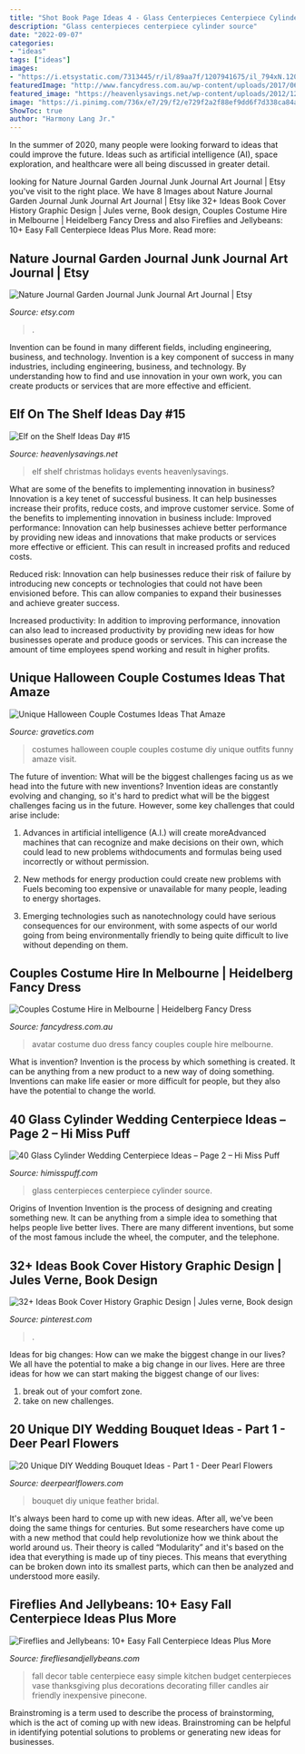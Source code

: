 ```yaml
---
title: "Shot Book Page Ideas 4 - Glass Centerpieces Centerpiece Cylinder Source"
description: "Glass centerpieces centerpiece cylinder source"
date: "2022-09-07"
categories:
- "ideas"
tags: ["ideas"]
images:
- "https://i.etsystatic.com/7313445/r/il/89aa7f/1207941675/il_794xN.1207941675_alm5.jpg"
featuredImage: "http://www.fancydress.com.au/wp-content/uploads/2017/06/AVATAR-DUO.jpg"
featured_image: "https://heavenlysavings.net/wp-content/uploads/2012/12/045done2.jpg"
image: "https://i.pinimg.com/736x/e7/29/f2/e729f2a2f88ef9dd6f7d338ca84a70ad.jpg"
ShowToc: true
author: "Harmony Lang Jr."
---
```



In the summer of 2020, many people were looking forward to ideas that could improve the future. Ideas such as artificial intelligence (AI), space exploration, and healthcare were all being discussed in greater detail. 

	

		
looking for Nature Journal Garden Journal Junk Journal Art Journal | Etsy you've visit to the right place. We have 8 Images about Nature Journal Garden Journal Junk Journal Art Journal | Etsy like 32+ Ideas Book Cover History Graphic Design | Jules verne, Book design, Couples Costume Hire in Melbourne | Heidelberg Fancy Dress and also Fireflies and Jellybeans: 10+ Easy Fall Centerpiece Ideas Plus More. Read more:
		
    
## Nature Journal Garden Journal Junk Journal Art Journal | Etsy

<img loading=lazy src="https://i.etsystatic.com/7313445/r/il/89aa7f/1207941675/il_794xN.1207941675_alm5.jpg" onerror="this.onerror=null;this.src='https://tse2.mm.bing.net/th?id=OIP.lo7bwdyn96ovlsDS4MH2-QHaJ4&amp;pid=15.1';" alt="Nature Journal Garden Journal Junk Journal Art Journal | Etsy">

_Source: etsy.com_

>. 

	

Invention can be found in many different fields, including engineering, business, and technology.
Invention is a key component of success in many industries, including engineering, business, and technology. By understanding how to find and use innovation in your own work, you can create products or services that are more effective and efficient.

    
## Elf On The Shelf Ideas Day #15

<img loading=lazy src="https://heavenlysavings.net/wp-content/uploads/2012/12/045done2.jpg" onerror="this.onerror=null;this.src='https://tse4.mm.bing.net/th?id=OIP.zsa-3eN6v5JQN0Kx8gjjMAHaLU&amp;pid=15.1';" alt="Elf on the Shelf Ideas Day #15">

_Source: heavenlysavings.net_

>elf shelf christmas holidays events heavenlysavings. 

	

What are some of the benefits to implementing innovation in business?
Innovation is a key tenet of successful business. It can help businesses increase their profits, reduce costs, and improve customer service. Some of the benefits to implementing innovation in business include: 
Improved performance: Innovation can help businesses achieve better performance by providing new ideas and innovations that make products or services more effective or efficient. This can result in increased profits and reduced costs. 

Reduced risk: Innovation can help businesses reduce their risk of failure by introducing new concepts or technologies that could not have been envisioned before. This can allow companies to expand their businesses and achieve greater success. 

Increased productivity: In addition to improving performance, innovation can also lead to increased productivity by providing new ideas for how businesses operate and produce goods or services. This can increase the amount of time employees spend working and result in higher profits.

    
## Unique Halloween Couple Costumes Ideas That Amaze

<img loading=lazy src="https://www.gravetics.com/wp-content/uploads/2017/07/Jenkies..jpg" onerror="this.onerror=null;this.src='https://tse3.mm.bing.net/th?id=OIP.cLNaVt-UmIJVkh5LyFY1IgHaLH&amp;pid=15.1';" alt="Unique Halloween Couple Costumes Ideas That Amaze">

_Source: gravetics.com_

>costumes halloween couple couples costume diy unique outfits funny amaze visit. 

	

The future of invention: What will be the biggest challenges facing us as we head into the future with new inventions?
Invention ideas are constantly evolving and changing, so it's hard to predict what will be the biggest challenges facing us in the future. However, some key challenges that could arise include:
1. Advances in artificial intelligence (A.I.) will create moreAdvanced machines that can recognize and make decisions on their own, which could lead to new problems withdocuments and formulas being used incorrectly or without permission.

2. New methods for energy production could create new problems with Fuels becoming too expensive or unavailable for many people, leading to energy shortages.

3. Emerging technologies such as nanotechnology could have serious consequences for our environment, with some aspects of our world going from being environmentally friendly to being quite difficult to live without depending on them.

    
## Couples Costume Hire In Melbourne | Heidelberg Fancy Dress

<img loading=lazy src="http://www.fancydress.com.au/wp-content/uploads/2017/06/AVATAR-DUO.jpg" onerror="this.onerror=null;this.src='https://tse4.mm.bing.net/th?id=OIP.0JJJLgRPm3EzwrO0UvY5iAHaJ5&amp;pid=15.1';" alt="Couples Costume Hire in Melbourne | Heidelberg Fancy Dress">

_Source: fancydress.com.au_

>avatar costume duo dress fancy couples couple hire melbourne. 

	

What is invention?
Invention is the process by which something is created. It can be anything from a new product to a new way of doing something. Inventions can make life easier or more difficult for people, but they also have the potential to change the world.

    
## 40 Glass Cylinder Wedding Centerpiece Ideas – Page 2 – Hi Miss Puff

<img loading=lazy src="https://www.himisspuff.com/wp-content/uploads/2017/09/Glass-Cylinders-Wedding-Centerpieces-5.jpg" onerror="this.onerror=null;this.src='https://tse3.mm.bing.net/th?id=OIP.boODJOqbntO9PviLtezMOgHaLG&amp;pid=15.1';" alt="40 Glass Cylinder Wedding Centerpiece Ideas – Page 2 – Hi Miss Puff">

_Source: himisspuff.com_

>glass centerpieces centerpiece cylinder source. 

	

Origins of Invention
Invention is the process of designing and creating something new. It can be anything from a simple idea to something that helps people live better lives. There are many different inventions, but some of the most famous include the wheel, the computer, and the telephone.

    
## 32+ Ideas Book Cover History Graphic Design | Jules Verne, Book Design

<img loading=lazy src="https://i.pinimg.com/736x/e7/29/f2/e729f2a2f88ef9dd6f7d338ca84a70ad.jpg" onerror="this.onerror=null;this.src='https://tse2.mm.bing.net/th?id=OIP.sAYIXE_SZdzMqYXgMwqX_gAAAA&amp;pid=15.1';" alt="32+ Ideas Book Cover History Graphic Design | Jules verne, Book design">

_Source: pinterest.com_

>. 

	

Ideas for big changes: How can we make the biggest change in our lives?
We all have the potential to make a big change in our lives. Here are three ideas for how we can start making the biggest change of our lives:
1. break out of your comfort zone.
2. take on new challenges.

    
## 20 Unique DIY Wedding Bouquet Ideas - Part 1 - Deer Pearl Flowers

<img loading=lazy src="https://www.deerpearlflowers.com/wp-content/uploads/2014/11/DIYed-fabric-and-feather-bridal-bouquet.jpg" onerror="this.onerror=null;this.src='https://tse2.mm.bing.net/th?id=OIP.v3s7AlctrAPAI0Y56gqMIgHaLI&amp;pid=15.1';" alt="20 Unique DIY Wedding Bouquet Ideas - Part 1 - Deer Pearl Flowers">

_Source: deerpearlflowers.com_

>bouquet diy unique feather bridal. 

	

It's always been hard to come up with new ideas. After all, we've been doing the same things for centuries. But some researchers have come up with a new method that could help revolutionize how we think about the world around us. Their theory is called “Modularity” and it's based on the idea that everything is made up of tiny pieces. This means that everything can be broken down into its smallest parts, which can then be analyzed and understood more easily.

    
## Fireflies And Jellybeans: 10+ Easy Fall Centerpiece Ideas Plus More

<img loading=lazy src="http://4.bp.blogspot.com/-VF2o-pMeygY/ViZ-C7cq6jI/AAAAAAAAHsI/z6xeZ_zqfQ0/s640/fall%2Bcenterpiece%2B5.jpg" onerror="this.onerror=null;this.src='https://tse1.mm.bing.net/th?id=OIP.Ojq-tvfOKO3AzcGKWhHFDAAAAA&amp;pid=15.1';" alt="Fireflies and Jellybeans: 10+ Easy Fall Centerpiece Ideas Plus More">

_Source: firefliesandjellybeans.com_

>fall decor table centerpiece easy simple kitchen budget centerpieces vase thanksgiving plus decorations decorating filler candles air friendly inexpensive pinecone. 

	

Brainstroming is a term used to describe the process of brainstorming, which is the act of coming up with new ideas. Brainstroming can be helpful in identifying potential solutions to problems or generating new ideas for businesses.


